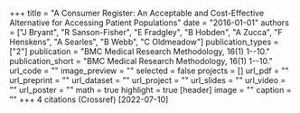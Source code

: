 +++
title = "A Consumer Register: An Acceptable and Cost-Effective Alternative for Accessing Patient Populations"
date = "2016-01-01"
authors = ["J Bryant", "R Sanson-Fisher", "E Fradgley", "B Hobden", "A Zucca", "F Henskens", "A Searles", "B Webb", "C Oldmeadow"]
publication_types = ["2"]
publication = "BMC Medical Research Methodology, 16(1) 1--10."
publication_short = "BMC Medical Research Methodology, 16(1) 1--10."
url_code = ""
image_preview = ""
selected = false
projects = []
url_pdf = ""
url_preprint = ""
url_dataset = ""
url_project = ""
url_slides = ""
url_video = ""
url_poster = ""
math = true
highlight = true
[header]
image = ""
caption = ""
+++
4 citations (Crossref) [2022-07-10]
